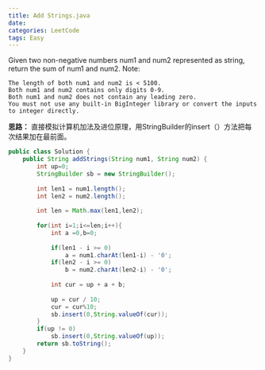 ```yaml
---
title: Add Strings.java
date: 
categories: LeetCode
tags: Easy
---
```

Given two non-negative numbers num1 and num2 represented as string, return the sum of num1 and num2.
Note:

	The length of both num1 and num2 is < 5100.
	Both num1 and num2 contains only digits 0-9.
	Both num1 and num2 does not contain any leading zero.
	You must not use any built-in BigInteger library or convert the inputs to integer directly.
<!-- more -->
**思路：**
直接模拟计算机加法及进位原理，用StringBuilder的insert（）方法把每次结果加在最前面。
``` java
public class Solution {
    public String addStrings(String num1, String num2) {
        int up=0;
		StringBuilder sb = new StringBuilder();
		
		int len1 = num1.length();
		int len2 = num2.length();
		
		int len = Math.max(len1,len2);
		
		for(int i=1;i<=len;i++){
			int a =0,b=0;
			
			if(len1 - i >= 0)
				a = num1.charAt(len1-i) - '0';
			if(len2 - i >= 0)
				b = num2.charAt(len2-i) - '0';
			
			int cur = up + a + b;
			
			up = cur / 10;
			cur = cur%10;
			sb.insert(0,String.valueOf(cur));
		}
		if(up != 0)
			sb.insert(0,String.valueOf(up));
		return sb.toString();
    }
}
``` 
